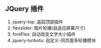 ## JQuery 插件

1. jquery-top:   返回顶部插件
2. flexslider:   图片轮播(自适应屏幕尺寸)
3. fontFlex:   自动改变文字大小插件
4. jquery-lunbotu:  自定义-同页面多轮播模块



